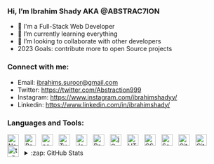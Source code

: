 ### Hi, I’m Ibrahim Shady AKA @ABSTRAC7ION</h1>
- 👀 I'm a Full-Stack Web Developer
- 🌱 I’m currently learning everything
- 💞️ I’m looking to collaborate with other developers
- 2023 Goals: contribute more to open Source projects

### Connect with me:
- Email: ibrahims.suroor@gmail.com<br>
- Twitter: https://twitter.com/Abstraction999<br>
- Instagram: https://www.instagram.com/ibrahimshadyy/<br>
- Linkedin: https://www.linkedin.com/in/ibrahimshady/ 

### Languages and Tools:

<img align="left" alt="Nextjs" width="26px" src="https://cdn.jsdelivr.net/gh/devicons/devicon/icons/nextjs/nextjs-original.svg" style="padding-right:10px;" />
<img align="left" alt="React" width="26px" src="https://cdn.jsdelivr.net/gh/devicons/devicon/icons/react/react-original.svg" style="padding-right:10px;" />
<img align="left" alt="nodejs" width="26px" src="https://cdn.jsdelivr.net/gh/devicons/devicon/icons/nodejs/nodejs-original.svg" style="padding-right:10px;" />
<img align="left" alt="Typescript" width="26px" src="https://cdn.jsdelivr.net/gh/devicons/devicon/icons/typescript/typescript-original.svg" style="padding-right:10px;" />
<img align="left" alt="JavaScript" width="26px" src="https://cdn.jsdelivr.net/gh/devicons/devicon/icons/javascript/javascript-original.svg" style="padding-right:10px;"/>
<img align="left" alt="Postgresql" width="26px" src="https://cdn.jsdelivr.net/gh/devicons/devicon/icons/postgresql/postgresql-original.svg" style="padding-right:10px;" />
<img align="left" alt="jQuery" width="26px" src="https://cdn.jsdelivr.net/gh/devicons/devicon/icons/jquery/jquery-original.svg" style="padding-right:10px;" />
<img align="left" alt="HTML5" width="26px" src="https://cdn.jsdelivr.net/gh/devicons/devicon/icons/html5/html5-original.svg" style="padding-right:10px;" />
<img align="left" alt="CSS3" width="26px" src="https://cdn.jsdelivr.net/gh/devicons/devicon/icons/css3/css3-original.svg" style="padding-right:10px;" />
<img align="left" alt="Sass" width="26px" src="https://cdn.jsdelivr.net/gh/devicons/devicon/icons/sass/sass-original.svg" style="padding-right:10px;" />
<img align="left" alt="Git" width="26px" src="https://cdn.jsdelivr.net/gh/devicons/devicon/icons/git/git-original.svg" style="padding-right:10px;" />
<img align="left" alt="GitHub" width="26px" src="https://user-images.githubusercontent.com/3369400/139447912-e0f43f33-6d9f-45f8-be46-2df5bbc91289.png" style="padding-right:10px;" />
<img align="left" alt="tailwindcss" width="26px" src="https://cdn.jsdelivr.net/gh/devicons/devicon/icons/tailwindcss/tailwindcss-plain.svg" style="padding-right:10px;" />
<br />
<br />

<details>
  <summary>:zap: GitHub Stats</summary>

<img src="https://github-readme-stats.vercel.app/api?username=ABSTRAC7ION&show_icons=true&theme=dark&locale=en" alt="Ibrahim Shady" />
<img src="https://github-readme-stats.vercel.app/api/top-langs?username=ABSTRAC7ION&show_icons=true&theme=dark&locale=en&layout=compact" alt="Ibrahim Shady"/>
<p><img align="center" src="https://github-readme-streak-stats.herokuapp.com/?user=ABSTRAC7ION&theme=dark" alt="Chinmay Kotkar" /></p>

</details>


